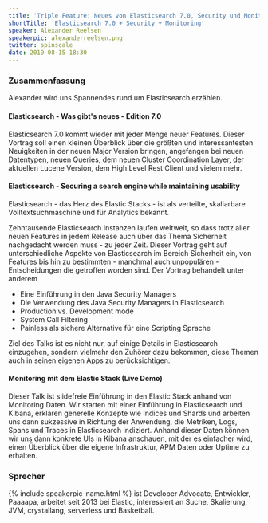 ```yaml
---
title: 'Triple Feature: Neues von Elasticsearch 7.0, Security und Monitoring'
shortTitle: 'Elasticsearch 7.0 + Security + Monitoring'
speaker: Alexander Reelsen
speakerpic: alexanderreelsen.png
twitter: spinscale
date: 2019-08-15 18:30
---
```


### Zusammenfassung

Alexander wird uns Spannendes rund um Elasticsearch erzählen.

#### Elasticsearch - Was gibt's neues - Edition 7.0

Elasticsearch 7.0 kommt wieder mit jeder Menge neuer Features. Dieser Vortrag soll einen kleinen Überblick über die größten und interessantesten Neuigkeiten in der neuen Major Version bringen, angefangen bei neuen Datentypen, neuen Queries, dem neuen Cluster Coordination Layer, der aktuellen Lucene Version, dem High Level Rest Client und vielem mehr.

#### Elasticsearch - Securing a search engine while maintaining usability

Elasticsearch - das Herz des Elastic Stacks - ist als verteilte, skaliarbare Volltextsuchmaschine und für Analytics bekannt.

Zehntausende Elasticsearch Instanzen laufen weltweit, so dass trotz aller neuen Features in jedem Release auch über das Thema Sicherheit nachgedacht werden muss - zu jeder Zeit. Dieser Vortrag geht auf unterschiedliche Aspekte von Elasticsearch im Bereich Sicherheit ein, von Features bis hin zu bestimmten - manchmal auch unpopulären - Entscheidungen die getroffen worden sind. Der Vortrag behandelt unter anderem

* Eine Einführung in den Java Security Managers
* Die Verwendung des Java Security Managers in Elasticsearch
* Production vs. Development mode
* System Call Filtering
* Painless als sichere Alternative für eine Scripting Sprache

Ziel des Talks ist es nicht nur, auf einige Details in Elasticsearch einzugehen, sondern vielmehr den Zuhörer dazu bekommen, diese Themen auch in seinen eigenen Apps zu berücksichtigen.

#### Monitoring mit dem Elastic Stack (Live Demo)

Dieser Talk ist slidefreie Einführung in den Elastic Stack anhand von Monitoring Daten. Wir starten mit einer Einführung in Elasticsearch und Kibana, erklären generelle Konzepte wie Indices und Shards und arbeiten uns dann sukzessive in Richtung der Anwendung, die Metriken, Logs, Spans und Traces in Elasticsearch indiziert. Anhand dieser Daten können wir uns dann konkrete UIs in Kibana anschauen, mit der es einfacher wird, einen Überblick über die eigene Infrastruktur, APM Daten oder Uptime zu erhalten.


### Sprecher

{% include speakerpic-name.html %} ist Developer Advocate, Entwickler, Paaaapa, arbeitet seit 2013 bei Elastic, interessiert an Suche, Skalierung, JVM, crystallang, serverless und Basketball.
